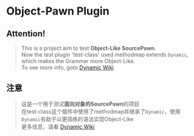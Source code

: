 # Object-Pawn Plugin
## Attention!
> This is a project aim to test **Object-Like SourcePawn**.  
> Now the test plugin 'test-class' used methodmap extends `Dynamic`, which makes the Grammar more Object-Like.  
> To see more info, goto [Dynamic Wiki](https://github.com/ntoxin66/Dynamic/wiki) 
## 注意
> 这是一个用于测试**面向对象的SourcePawn**的项目  
> 在test-class这个插件中使用了methodmap并继承了`Dynamic`，使用`Dynamic`有助于以更简练的语法实现Object-Like  
> 更多信息，请看 [Dynamic Wiki](https://github.com/ntoxin66/Dynamic/wiki)  
